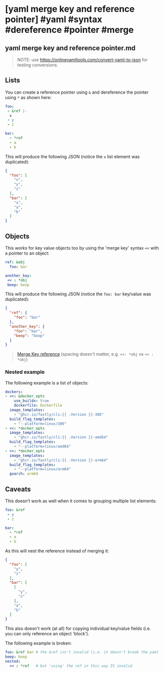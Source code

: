 # [yaml merge key and reference pointer] #yaml #syntax #dereference #pointer #merge

## yaml merge key and reference pointer.md

> NOTE: use https://onlineyamltools.com/convert-yaml-to-json for testing conversions.

## Lists

You can create a reference pointer using `&` and dereference the pointer using `*` as shown here:

```yaml
foo:
 - &ref |-
  x
 - y
 - z

bar:
  - *ref
  - a
  - b
```

This will produce the following JSON (notice the `x` list element was duplicated):

```json
{
  "foo": [
    "x",
    "y",
    "z"
  ],
  "bar": [
    "x",
    "a",
    "b"
  ]
}
```

## Objects

This works for key value objects too by using the 'merge key' syntax `<<` with a pointer to an object:

```yaml
ref: &obj
  foo: bar

another_key:
 << : *obj
 beep: boop
```

This will produce the following JSON (notice the `foo: bar` key/value was duplicated):

```json
{
  "ref": {
    "foo": "bar"
  },
  "another_key": {
    "foo": "bar",
    "beep": "boop"
  }
}
```

> [Merge Key reference](https://yaml.org/type/merge.html) (spacing doesn't matter, e.g. `<<: *obj` vs `<< : *obj`)

### Nested example

The following example is a list of objects:

```yaml
dockers:
- <<: &docker_opts
    use_buildx: true
    dockerfile: Dockerfile
  image_templates:
    - "ghcr.io/fastly/cli:{{ .Version }}-386"
  build_flag_templates:
    - "--platform=linux/386"
- <<: *docker_opts
  image_templates:
    - "ghcr.io/fastly/cli:{{ .Version }}-amd64"
  build_flag_templates:
    - "--platform=linux/amd64"
- <<: *docker_opts
  image_templates:
    - "ghcr.io/fastly/cli:{{ .Version }}-arm64"
  build_flag_templates:
    - "--platform=linux/arm64"
  goarch: arm64
```

## Caveats

This doesn't work as well when it comes to grouping multiple list elements:

```yaml
foo: &ref
 - y
 - z

bar:
  - *ref
  - a
  - b
```

As this will nest the reference instead of merging it:

```json
{
  "foo": [
    "y",
    "z"
  ],
  "bar": [
    [
      "y",
      "z"
    ],
    "a",
    "b"
  ]
}
```

This also doesn't work (at all) for copying individual key/value fields (i.e. you can only reference an object 'block').

The following example is broken:

```yaml
foo: &ref bar # the &ref isn't invalid (i.e. it doesn't break the yaml parser)
beep: boop
nested:
  << : *ref   # but 'using' the ref in this way IS invalid
```

